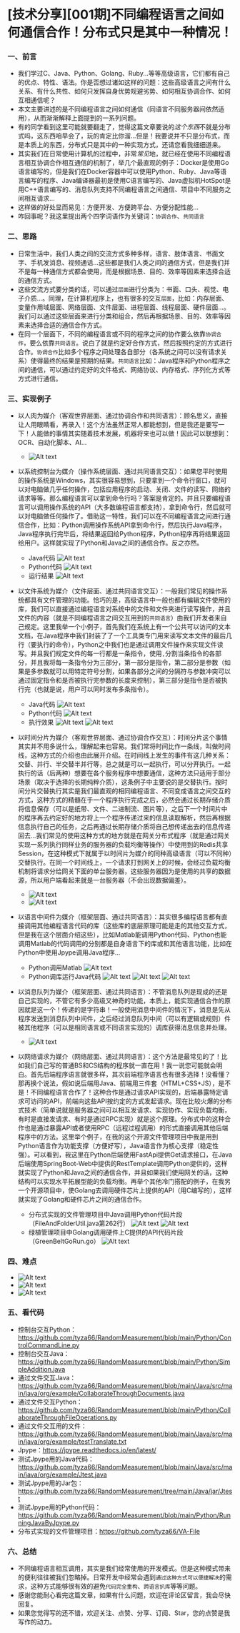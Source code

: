 # [技术分享][001期]不同编程语言之间如何通信合作！分布式只是其中一种情况！
### 一、前言
- 我们学过C、Java、Python、Golang、Ruby...等等高级语言，它们都有自己的优点、特性、语法。你是否想过诸如这样的问题：这些高级语言之间有什么关系、有什么共性、如何只发挥自身优势规避劣势、如何相互协调合作、如何互相通信呢？
- 本文主要讲述的是不同编程语言之间如何通信（同语言不同服务器间依然适用），从而渐渐解释上面提到的一系列问题。
- 有的同学看到这里可能就要翻走了，觉得这篇文章要说的*这个东西*不就是分布式吗，这东西咱早会了，玩的肯定比你溜...但是！我要说并不只是分布式，而是本质上的东西，分布式只是其中的一种实现方式，还请您看我细细道来。
- 其实我们在日常使用计算机的过程中，非常*常见*地，就已经在使用不同编程语言相互协调合作相互通信的机制了，举几个最直观的例子：Docker是使用Go语言编写的，但是我们在Docker容器中可以使用Python、Ruby、Java等语言编写的程序、Java编译器最初是使用C语言编写的、Java虚拟机HotSpot是用C++语言编写的、消息队列支持不同编程语言之间通信、项目中不同服务之间相互请求...
- 这样做的好处显而易见：方便开发、方便跨平台、方便分配性能...
- 咋回事呢？我这里提出两个四字词语作为关键词：`协调合作`、`共同语言`

### 二、思路
- 日常生活中，我们人类之间的交流方式多种多样，语言、肢体语言、书面文字、手机发消息、视频通话...这些都是我们人类之间的通信方式，但是我们并不是每一种通信方式都会使用，而是根据场景、目的、效率等因素来选择合适的通信方式。
- 这些交流方式要分类的话，可以通过`层面`进行分类为：书面、口头、视觉、电子介质...。同理，在计算机程序上，也有很多的交互`层面`，比如：内存层面、变量作用域层面、网络层面、文件层面、进程层面、线程层面、硬件层面...。我们可以通过这些层面来进行分类和组合，然后再根据场景、目的、效率等因素来选择合适的通信合作方式。
- 在同一个层面下，不同的编程语言或不同的程序之间的协作要么依靠`协调合作`，要么依靠`共同语言`。说白了就是约定好合作方式，然后按照约定的方式进行合作。`协调合作`比如多个程序之间处理各自部分（各系统之间可以没有请求关系）使得最终的结果是预期的结果。`共同语言`比如：Java程序和Python程序之间的通信，可以通过约定好的文件格式、网络协议、内存格式、序列化方式等方式进行通信。

### 三、实现例子
- 以人肉为媒介（客观世界层面、通过协调合作和共同语言）：顾名思义，直接让人用眼睛看，再录入！这个方法虽然正常人都能想到，但是我还是要写一下！人能做的事情其实随着技术发展，机器将来也可以做！因此可以联想到：OCR、自动化脚本、AI...
    - ![Alt text](11.png)
- 以系统控制台为媒介（操作系统层面、通过共同语言交互）：如果您平时使用的操作系统是Windows，其实很容易想到，只要拿到一个命令行窗口，就可以对电脑做几乎任何操作，包括应用程序的启动、关闭、文件的读写、网络的请求等等。那么编程语言可以拿到命令行吗？答案是肯定的。并且只要编程语言可以调用操作系统的API（大多数编程语言都支持），拿到命令行，然后就可以对电脑做任何操作了。借助这一特性，我们可以在不同编程语言之间进行通信合作，比如：Python调用操作系统API拿到命令行，然后执行Java程序，Java程序执行完毕后，将结果返回给Python程序，Python程序再将结果返回给用户。这样就实现了Python和Java之间的通信合作。反之亦然。
    - Java代码
        ![Alt text](2.png)
    - Python代码
        ![Alt text](3.png)
    - 运行结果
        ![Alt text](4.png)

- 以文件系统为媒介（文件层面、通过共同语言交互）：一般我们常见的操作系统都具有文件管理的功能。恰巧的是，高级语言中一般也都有编辑文件使用的库，我们可以直接通过编程语言对系统中的文件和文件夹进行读写操作，并且文件的内容（就是不同编程语言之间交互用到的`共同语言`）由我们开发者来自己规定。这里我举一个小例子，首先我们在系统上有一个公共可以访问的文本文档，在Java程序中我们封装了了一个工具类专门用来读写文本文件的最后几行（要执行的命令），Python之中我们也是通过调用文件操作来实现文件读写。并且我们规定文件的每一行都是一条指令，使用`,`分割当条指令的各部分，并且我将每一条指令分为三部分，第一部分是指令，第二部分是参数（如果是多参数就可以用特定符号分割，如果各部分之间的分隔符与参数冲突可以通过固定指令和是否被执行完参数的长度来控制），第三部分是指令是否被执行完（也就是说，用户可以同时发布多条指令）。
    - Java代码
        ![Alt text](5.png)
    - Python代码
        ![Alt text](6.png)
    - 执行效果
        ![Alt text](7.png)
        ![Alt text](8.png)

- 以时间分片为媒介（客观世界层面、通过协调合作交互）：时间分片这个事情其实并不用多说什么，理解起来也容易。我们常将时间比作一条线，叫做时间线，这种方式的介绍也由此展开介绍。在时间线上发生的事件有这几种关系：交替、并行、半交替半并行等，总之就是可以一起执行，可以分开执行。一起执行的话（后两种）想要在各个服务程序中想要通信，这种方法只适用于部分场景（取决于选择的长期纯粹介质），这条例子中主要说的是交替执行。按时间分片交替执行其实是我们最直观的相同编程语言、不同变成语言之间交互的方式，这种方式的精髓在于一个程序执行完成之后，必然会通过长期存储介质将信息保存（可以是纸带、文件、二进制流、图片等），之后下一个时间片中的程序再去约定好的地方将上一个程序传递过来的信息读取解析，然后再根据信息执行自己的任务，之后再通过长期存储介质将自己想传递出去的信息传递回去...我们常见的使用这种方式的地方就是在网关分布式程序（就是通过网关实现一系列执行同样业务的服务器的负载均衡等操作）中使用到的Redis共享Session，在这种模式下就属于以时间片为媒介的同种高级语言（可以不同种）交替执行。在同一个时间线上，一个请求打到网关上的时候，会经过负载均衡机制将请求分给网关下面的单台服务器，这些服务器因为是使用的共享的数据源，所以用户端看起来就是一台服务器（不会出现数据偏差）。
    - ![Alt text](9.png)
    - ![Alt text](10.png)
  
- 以语言中间件为媒介（框架层面、通过共同语言）：其实很多编程语言都有直接调用其他编程语言代码的库（这些库的底层原理可能是走的其他交互方式，但是我在这个层面介绍这些），比如Matlab能调用Python代码、Python也能调用Matlab的代码调用的分别都是自身语言下的库或和其他语言功能，比如在Python中使用Jpype调用Java程序...
    - Python调用Matlab
        ![Alt text](12.jpg)
    - Python调库运行Java代码
        ![Alt text](13.png)
        ![Alt text](14.png)
        ![Alt text](15.png)
- 以消息队列为媒介（框架层面、通过共同语言）：不管消息队列是现成的还是自己实现的，不管它有多少高级又神奇的功能，本质上，能实现通信合作的原因就是这一个！传递的是字符串！一般使用消息中间件的情况下，消息是先从程序发送到消息队列中间件，之后经过消息队列中间（可以有逻辑或规则）件被其他程序（可以是相同语言或不同语言实现的）调库获得消息信息并处理。
    - ![Alt text](16.png)
- 以网络请求为媒介（网络层面、通过共同语言）：这个方法是最常见的了！比如我们自己写的普通BS和CS结构的程序就一直在用！我一说您可能就会明白。首先后端程序语言就很多样，其次前端程序语言也有很多选择！没看懂？那再换个说法，假如说后端用Java、前端用三件套（HTML+CSS+JS），是不是！不同编程语言合作了！这种合作是通过请求API实现的，后端暴露特定请求可访问的API，前端向这些API按约定的方式发起请求。现在比较火爆的分布式技术（简单说就是服务器之间可以相互发请求、实现协作、实现负载均衡，有时是直接发请求、有时是通过RPC实现）就是这个原理。分布式中的这种合作也是通过暴露API或者使用RPC（远程过程调用）的形式直接调用其他后端程序中的方法。这里举个例子，在我的这个开源文件管理项目中我是用到Python语言作为功能支撑（方便好写），Java语言作为核心支撑（稳定性强）。可以看到，我这里在Python后端使用FastApi提供Get请求接口，在Java后端使用SpringBoot-Web中提供的RestTemplate调用Python提供的，这样就实现了Python和Java之间的通信合作，并且如果我们使用网关的话，这种结构可以实现水平拓展型能的负载均衡。再举个其他冷门搭配的例子，在我另一个开源项目中，使Golang去调用硬件芯片上提供的API（用C编写的），这样就实现了Golang和硬件芯片之间的通信合作。
    - 分布式实现的文件管理项目中Java调用Python代码片段（FileAndFolderUtil.java第262行）
        ![Alt text](18.png)
        ![Alt text](17.png)
    - 绿植管理项目中Golang调用硬件上C提供的API代码片段（GreenBeltGoRun.go）
        ![Alt text](21.png)

### 四、难点
- ![Alt text](1.png)
- ![Alt text](19.png)
- ![Alt text](20.png)

### 五、看代码
- 控制台交互Python：https://github.com/tyza66/RandomMeasurement/blob/main/Python/ControlCommandLine.py
- 控制台交互Java：https://github.com/tyza66/RandomMeasurement/blob/main/Python/SimpleAddition.java
- 通过文件交互Java：https://github.com/tyza66/RandomMeasurement/blob/main/Java/src/main/java/org/example/CollaborateThroughDocuments.java
- 通过文件交互Python：https://github.com/tyza66/RandomMeasurement/blob/main/Python/CollaborateThroughFileOperations.py
- 通过文件交互用的文件：https://github.com/tyza66/RandomMeasurement/blob/main/Java/src/main/java/org/example/testTranslate.txt
- Jpype：https://jpype.readthedocs.io/en/latest/
- 测试Jpype用的Java代码：https://github.com/tyza66/RandomMeasurement/blob/main/Java/src/main/java/org/example/Jtest.java
- 测试Jpype用的Jar包：https://github.com/tyza66/RandomMeasurement/tree/main/Java/jar/Jtest
- 测试Jpype用的Python代码：https://github.com/tyza66/RandomMeasurement/blob/main/Python/RunningJavaByJpype.py
- 分布式实现的文件管理项目：https://github.com/tyza66/VA-File

### 六、总结
- 不同编程语言相互调用，其实是我们经常使用的开发模式。但是这种模式带来的便利往往被我们忽略掉。日常开发中经常会遇到`通过这种方式可以便捷解决`的需求，这种方式能够很有效的避免`代码完全重构`、`跨语言扒库`等等问题。
- 感谢您能耐心看完这篇文章，如果有什么问题，欢迎在评论区留言，我会尽快回复。
- 如果您觉得写的还不错，欢迎关注、点赞、分享、订阅、Star，您的点赞是我写作的动力。
